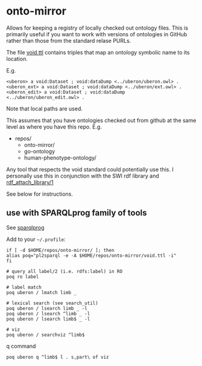 # onto-mirror

Allows for keeping a registry of locally checked out ontology
files. This is primarily useful if you want to work with versions of
ontologies in GitHub rather than those from the standard relase PURLs.

The file [void.ttl](void.ttl) contains triples that map an ontology
symbolic name to its location.

E.g.

```
<uberon> a void:Dataset ; void:dataDump <../uberon/uberon.owl> .
<uberon_ext> a void:Dataset ; void:dataDump <../uberon/ext.owl> .
<uberon_edit> a void:Dataset ; void:dataDump <../uberon/uberon_edit.owl> .
```

Note that local paths are used.

This assumes that you have ontologies checked out from github at the
same level as where you have this repo. E.g.

 * repos/
    * onto-mirror/
    * go-ontology
    * human-phenotype-ontology/

Any tool that respects the void standard could potentially use this. I
personally use this in conjunction with the SWI rdf library and [rdf_attach_library/1](https://www.swi-prolog.org/pldoc/doc_for?object=rdf_attach_library/1)

See below for instructions.

## use with SPARQLprog family of tools

See [sparqlprog](https://github.com/cmungall/sparqlprog)

Add to your `~/.profile`:

```
if [ -d $HOME/repos/onto-mirror/ ]; then
alias poq="pl2sparql -e -A $HOME/repos/onto-mirror/void.ttl -i"
fi
```

```
# query all label/2 (i.e. rdfs:label) in RO
poq ro label

# label match
poq uberon / lmatch limb _

# lexical search (see search_util)
poq uberon / lsearch limb _ -l
poq uberon / lsearch ^limb _ -l
poq uberon / lsearch limb$ _ -l

# viz
poq uberon / searchviz ^limb$
```


q command
```
poq uberon q ^limb$ l . s,part\ of viz
```
